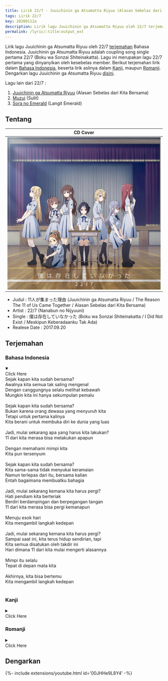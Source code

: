 ```yaml
---
title: Lirik 22/7 - Juuichinin ga Atsumatta Riyuu (Alasan Sebelas dari Kita Bersama)
tags: Lirik 22/7
key: 20200112a
description: Lirik lagu Juuichinin ga Atsumatta Riyuu oleh 22/7 terjemahan Bahasa Indonesia. Juuichinin ga Atsumatta Riyuu coupling song single pertama 22/7.
permalink: /lyric/:title:output_ext
---
```


Lirik lagu Juuichinin ga Atsumatta Riyuu oleh 22/7 [terjemahan](#terjemahan) Bahasa Indonesia. Juuichinin ga Atsumatta Riyuu adalah coupling song single pertama 22/7 (Boku wa Sonzai Shiteinakatta). Lagu ini merupakan lagu 22/7 pertama yang dinyanyikan oleh kesebelas member.<!--more--> Berikut terjemahan lirik dalam [Bahasa Indonesia](#bahasa-indonesia), beserta lirik aslinya dalam [Kanji](#kanji), maupun [Romanji](#romanji). Dengarkan lagu Juuichinin ga Atsumatta Riyuu [disini](#dengarkan).

Lagu lain dari 22/7 :
1. [Juuichinin ga Atsumatta Riyuu](https://hakam.my.id/lyric/lirik-22-7-juuichinin-ga-atsumatta-riyuu.html) (Alasan Sebelas dari Kita Bersama)
2. [Muzui](https://hakam.my.id/lyric/lirik-22-7-muzui.html) (Sulit)
3. [Sora no Emerald](https://hakam.my.id/lyric/lirik-22-7-sora-no-emerald.html) (Langit Emerald)

## Tentang

| CD Cover |
| -------- |
| ![22/7 1st Single Limited Edition Type A](/assets/images/22-7-1st-single-type-a.jpg "22/7 1st Single Limited Edition Type A") |

- Judul : 11人が集まった理由 (Juuichinin ga Atsumatta Riyuu / The Reason The 11 of Us Came Together / Alasan Sebelas dari Kita Bersama)
- Artist : 22/7 (Nanabun no Nijyuuni)
- Single : 僕は存在していなかった (Boku wa Sonzai Shiteinakatta / I Did Not Exist / Meskipun Keberadaanku Tak Ada)
- Realese Date : 2017.09.20

## Terjemahan

### Bahasa Indonesia
<details open><summary><div class="button button--outline-error button--rounded my-2"><i class="fas fa-chevron-circle-down"></i> Click Here</div></summary>
Sejak kapan kita sudah bersama?<br>
Awalnya kita semua tak saling mengenal<br>
Dengan canggungnya selalu melihat kebawah<br>
Mungkin kita ini hanya sekumpulan pemalu<br>
<br>
Sejak kapan kita sudah bersama?<br>
Bukan karena orang dewasa yang menyuruh kita<br>
Tetapi untuk pertama kalinya<br>
Kita berani untuk membuka diri ke dunia yang luas<br>
<br>
Jadi, mulai sekarang apa yang harus kita lakukan?<br>
11 dari kita merasa bisa melakukan apapun<br>
<br>
Dengan memahami mimpi kita<br>
Kita pun tersenyum<br>
<br>
Sejak kapan kita sudah bersama?<br>
Kita sama-sama tidak menyukai keramaian<br>
Namun terlepas dari itu, bersama kalian<br>
Entah bagaimana membuatku bahagia<br>
<br>
Jadi, mulai sekarang kemana kita harus pergi?<br>
Hati pendiam kita berteriak<br>
Berdiri berdampingan dan berpegangan tangan<br>
11 dari kita merasa bisa pergi kemanapun<br>
<br>
Menuju esok hari<br>
Kita mengambil langkah kedepan<br>
<br>
Jadi, mulai sekarang kemana kita harus pergi?<br>
Sampai saat ini, kita terus hidup sendirian, tapi<br>
Kita semua disatukan oleh takdir ini<br>
Hari dimana 11 dari kita mulai mengerti alasannya<br>
<br>
Mimpi itu selalu<br>
Tepat di depan mata kita<br>
<br>
Akhirnya, kita bisa bertemu<br>
Kita mengambil langkah kedepan<br>
<br>
</details>

### Kanji
<details><summary><div class="button button--outline-info button--rounded my-2"><i class="fas fa-chevron-circle-down"></i> Click Here</div></summary>
いつのまに　集まったんだ？<br>
会ったことない誰かたち<br>
ぎこちなく俯(うつむ)いている<br>
人見知り同士だね<br>
<br>
いつのまに　集まったんだ？<br>
大人に言われたわけじゃない<br>
初めて自分から開けた<br>
外に広がる世界<br>
<br>
さあこれから　何をしようか？<br>
何でもできる気がする11人<br>
<br>
夢を見ながら<br>
僕らは微笑んだ<br>
<br>
いつのまに　集まったんだ？<br>
誰かといるのは嫌だった<br>
それでもみんなといるのが<br>
なぜか幸せに思う<br>
<br>
さあこれから　どこへ行こう？<br>
無口な心が叫んでいるよ<br>
横に並び手を繋いだら<br>
どこへも行ける気がした11人<br>
<br>
明日(あす)に向かって<br>
僕らは歩き出す<br>
<br>
さあこれから　どこへ行こう？<br>
今日まで一人で生きて来たけど<br>
この運命に引き寄せられた<br>
理由がわかる日が来る11人<br>
<br>
夢はいつでも<br>
僕らの前にある<br>
<br>
やっと出会えた<br>
僕らは歩き出す<br>
<br>
</details>

### Romanji
<details><summary><div class="button button--outline-success button--rounded my-2"><i class="fas fa-chevron-circle-down"></i> Click Here</div></summary>
Itsunomani atsumatta nda?<br>
atta koto nai dareka tachi<br>
gikochinaku utsumu ite iru<br>
hitomishiri doushi da ne<br>
<br>
itsunomani atsumatta nda?<br>
otona ni iwareta wake janai<br>
hajimete jibun kara aketa<br>
soto ni hirogaru sekai<br>
<br>
saa korekara nani o shiyou ka?<br>
nandemo dekiru ki ga suru juuichi nin<br>
<br>
yume o minagara<br>
bokura wa hohoenda<br>
<br>
itsunomani atsumatta nda?<br>
dareka to iru no wa iya datta<br>
soredemo minna to iru no ga<br>
naze ka shiawase ni omou<br>
<br>
saa korekara doko e ikou?<br>
mukuchi na kokoro ga sakende iru yo<br>
yoko ni narabi te o tsunaidara<br>
doko e mo ikeru ki ga shita juuichi nin<br>
<br>
asu ni mukatte<br>
bokura wa arukidasu<br>
<br>
saa korekara doko e ikou?<br>
kyou made hitori de ikite kita kedo<br>
kono unmei ni hikiyoserareta<br>
riyuu ga wakaru hi ga kuru juuichi nin<br>
<br>
yume wa itsudemo<br>
bokura no mae ni aru<br>
<br>
yatto deaeta<br>
bokura wa arukidasu<br>
<br>
</details>

## Dengarkan
<div>{%- include extensions/youtube.html id='00JHHe9L8Y4' -%}</div>
